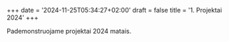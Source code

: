 +++
date = '2024-11-25T05:34:27+02:00'
draft = false
title = '1. Projektai 2024'
+++

Pademonstruojame projektai 2024 matais.
